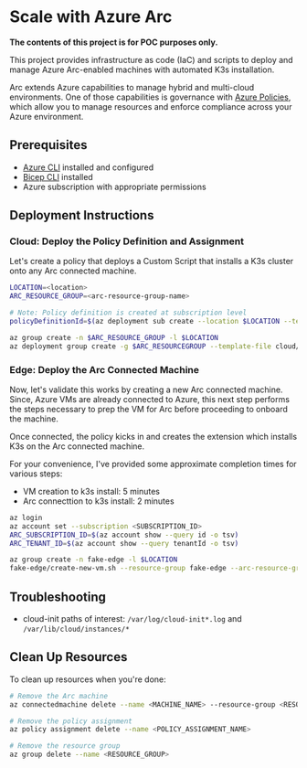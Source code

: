 # Scale with Azure Arc

**The contents of this project is for POC purposes only.**

This project provides infrastructure as code (IaC) and scripts to deploy and manage Azure Arc-enabled machines with automated K3s installation.

Arc extends Azure capabilities to manage hybrid and multi-cloud environments. One of those capabilities is governance with [Azure Policies](https://learn.microsoft.com/en-us/azure/governance/policy/), which allow you to manage resources and enforce compliance across your Azure environment. 

## Prerequisites

- [Azure CLI](https://docs.microsoft.com/en-us/cli/azure/install-azure-cli) installed and configured
- [Bicep CLI](https://docs.microsoft.com/en-us/azure/azure-resource-manager/bicep/install) installed
- Azure subscription with appropriate permissions

## Deployment Instructions

### Cloud: Deploy the Policy Definition and Assignment

Let's create a policy that deploys a Custom Script that installs a K3s cluster onto any Arc connected machine.

```bash
LOCATION=<location>
ARC_RESOURCE_GROUP=<arc-resource-group-name>

# Note: Policy definition is created at subscription level
policyDefinitionId=$(az deployment sub create --location $LOCATION --template-file cloud/policy-definition.bicep --query 'properties.outputs.policyDefinitionId.value' -o tsv)

az group create -n $ARC_RESOURCE_GROUP -l $LOCATION
az deployment group create -g $ARC_RESOURCEGROUP --template-file cloud/policy-assignment.bicep --parameters policyDefinitionId=$policyDefinitionId
```

### Edge: Deploy the Arc Connected Machine

Now, let's validate this works by creating a new Arc connected machine. Since, Azure VMs are already connected to Azure, this next step performs the steps necessary to prep the VM for Arc before proceeding to onboard the machine.

Once connected, the policy kicks in and creates the extension which installs K3s on the Arc connected machine.

For your convenience, I've provided some approximate completion times for various steps:

- VM creation to k3s install: 5 minutes
- Arc connecttion to k3s install: 2 minutes

```bash
az login
az account set --subscription <SUBSCRIPTION_ID>
ARC_SUBSCRIPTION_ID=$(az account show --query id -o tsv)
ARC_TENANT_ID=$(az account show --query tenantId -o tsv)

az group create -n fake-edge -l $LOCATION
fake-edge/create-new-vm.sh --resource-group fake-edge --arc-resource-group $ARC_RESOURCE_GROUP
```

## Troubleshooting

- cloud-init paths of interest: `/var/log/cloud-init*.log` and `/var/lib/cloud/instances/*`

## Clean Up Resources

To clean up resources when you're done:

```bash
# Remove the Arc machine
az connectedmachine delete --name <MACHINE_NAME> --resource-group <RESOURCE_GROUP>

# Remove the policy assignment
az policy assignment delete --name <POLICY_ASSIGNMENT_NAME>

# Remove the resource group
az group delete --name <RESOURCE_GROUP>
```

